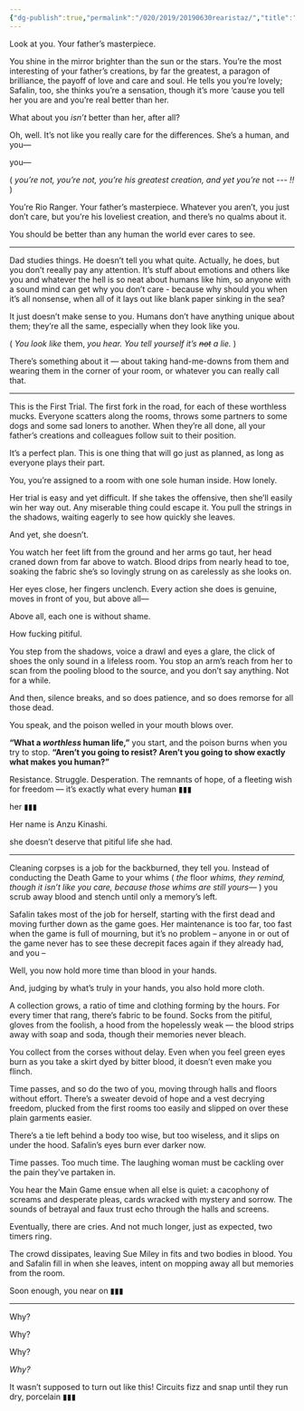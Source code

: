 ```yaml
---
{"dg-publish":true,"permalink":"/020/2019/20190630rearistaz/","title":"rearistaz.","tags":["YTTD","Unfinished"],"noteIcon":"1","created":"2024-09-26T13:45:04.180-07:00","updated":"2024-09-26T15:44:06.563-07:00"}
---
```


Look at you. Your father’s masterpiece.

You shine in the mirror brighter than the sun or the stars. You’re the most interesting of your father’s creations, by far the greatest, a paragon of brilliance, the payoff of love and care and soul. He tells you you’re lovely; Safalin, too, she thinks you’re a sensation, though it’s more ‘cause you tell her you are and you’re real better than her.

What about you *isn’t* better than her, after all?

Oh, well. It’s not like you really care for the differences. She’s a human, and you—

you—

( *you’re not, you’re not, you’re his greatest creation, and yet you’re* not *--- !!* )

You’re Rio Ranger. Your father’s masterpiece. Whatever you aren’t, you just don’t care, but you’re his loveliest creation, and there’s no qualms about it.

You should be better than any human the world ever cares to see.

---

Dad studies things. He doesn’t tell you what quite. Actually, he does, but you don’t reeally pay any attention. It’s stuff about emotions and others like you and whatever the hell is so neat about humans like him, so anyone with a sound mind can get why you don’t care - because why should you when it’s all nonsense, when all of it lays out like blank paper sinking in the sea?

It just doesn’t make sense to you. Humans don’t have anything unique about them; they’re all the same, especially when they look like you.

( *You look like* them, *you hear. You tell yourself it’s ~~not~~ a lie.* )

There’s something about it — about taking hand-me-downs from them and wearing them in the corner of your room, or whatever you can really call that. 

---

This is the First Trial. The first fork in the road, for each of these worthless mucks. Everyone scatters along the rooms, throws some partners to some dogs and some sad loners to another. When they’re all done, all your father’s creations and colleagues follow suit to their position.

It’s a perfect plan. This is one thing that will go just as planned, as long as everyone plays their part.

You, you’re assigned to a room with one sole human inside. How lonely.

Her trial is easy and yet difficult. If she takes the offensive, then she’ll easily win her way out. Any miserable thing could escape it. You pull the strings in the shadows, waiting eagerly to see how quickly she leaves.

And yet, she doesn’t.

You watch her feet lift from the ground and her arms go taut, her head craned down from far above to watch. Blood drips from nearly head to toe, soaking the fabric she’s so lovingly strung on as carelessly as she looks on.

Her eyes close, her fingers unclench. Every action she does is genuine, moves in front of you, but above all—

Above all, each one is without shame.

How fucking pitiful.

You step from the shadows, voice a drawl and eyes a glare, the click of shoes the only sound in a lifeless room. You stop an arm’s reach from her to scan from the pooling blood to the source, and you don’t say anything. Not for a while.

And then, silence breaks, and so does patience, and so does remorse for all those dead.

You speak, and the poison welled in your mouth blows over.

**“What a *worthless* human life,”** you start, and the poison burns when you try to stop. **“Aren’t you going to resist? Aren’t you going to show exactly what makes you human?”**

Resistance. Struggle. Desperation. The remnants of hope, of a fleeting wish for freedom — it’s exactly what every human ▮▮▮

her ▮▮▮

Her name is Anzu Kinashi.

she doesn’t deserve that pitiful life she had.

---

Cleaning corpses is a job for the backburned, they tell you. Instead of conducting the Death Game to your whims ( *the* floor *whims, they remind, though it isn’t like you care, because those whims are still yours—* ) you scrub away blood and stench until only a memory’s left.

Safalin takes most of the job for herself, starting with the first dead and moving further down as the game goes. Her maintenance is too far, too fast when the game is full of mourning, but it’s no problem – anyone in or out of the game never has to see these decrepit faces again if they already had, and you –

Well, you now hold more time than blood in your hands.

And, judging by what’s truly in your hands, you also hold more cloth.

A collection grows, a ratio of time and clothing forming by the hours. For every timer that rang, there’s fabric to be found. Socks from the pitiful, gloves from the foolish, a hood from the hopelessly weak — the blood strips away with soap and soda, though their memories never bleach.

You collect from the corses without delay. Even when you feel green eyes burn as you take a skirt dyed by bitter blood, it doesn’t even make you flinch.

Time passes, and so do the two of you, moving through halls and floors without effort. There’s a sweater devoid of hope and a vest decrying freedom, plucked from the first rooms too easily and slipped on over these plain garments easier.

There’s a tie left behind a body too wise, but too wiseless, and it slips on under the hood. Safalin’s eyes burn ever darker now.

Time passes. Too much time. The laughing woman must be cackling over the pain they’ve partaken in.

You hear the Main Game ensue when all else is quiet: a cacophony of screams and desperate pleas, cards wracked with mystery and sorrow. The sounds of betrayal and faux trust echo through the halls and screens.

Eventually, there are cries. And not much longer, just as expected, two timers ring.

The crowd dissipates, leaving Sue Miley in fits and two bodies in blood. You and Safalin fill in when she leaves, intent on mopping away all but memories from the room.

Soon enough, you near on ▮▮▮

---

Why?

Why?

Why?

*Why?*

It wasn’t supposed to turn out like this! Circuits fizz and snap until they run dry, porcelain ▮▮▮